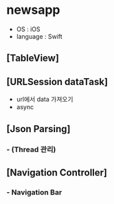 # newsapp
- OS : iOS
- language : Swift

## [TableView]

## [URLSession dataTask]
- url에서 data 가져오기
- async

## [Json Parsing]
### - (Thread 관리)

## [Navigation Controller]
### - Navigation Bar
